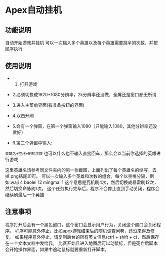 # Apex自动挂机

## 功能说明
自动开始游戏并挂机
可以一次输入多个英雄以及每个英雄需要跳伞的次数，并按顺序执行

## 使用说明

 - 1. 打开游戏

 - 2.必须切换成1920*1080分辨率，2k分辨率还没做，全屏还是窗口都无所谓

 - 3.进入主菜单界面(有准备按钮的界面)

 - 4.双击开刷

 - 5.会有一个弹窗，在第一个弹窗输入1080（只能输入1080，其他分辨率还没做好）

 - 6.第二个弹窗中输入:

`英雄名+空格+刷的次数`
也可以什么也不输入直接回车，那么会以当前你选择的英雄进行游戏

这里英雄名请参考同文件夹内的另一张截图，上面列出了每个英雄名的缩写，去掉.png结尾即可。
可以一次输入多个英雄和次数的组合，每个以空格分隔，例如:waji 4 baolei 12 mingmai 1
这个意思是瓦机刷4次，然后切换成暴雷刷12次，然后切换命脉刷1次。
这个任务执行完毕后，程序不会停止直到手动关闭，程序会继续刷最后一个英雄


## 注意事项
程序打开后会有一个黑色窗口，这个窗口会显示用户行为，关闭这个窗口会关闭程序。
程序可能意外停止，比如apex游戏结束后的随机调查问卷，还没来得及修复。
如果程序意外停止，请复制后台的所有英文信息(ctrl + shift + c)，然后保存在一个文本文档中发给我。
比赛开始且进入地图后可以动鼠标，但是死亡后脚本会开始操作界面，如果中途动鼠标就要重新打开脚本。
